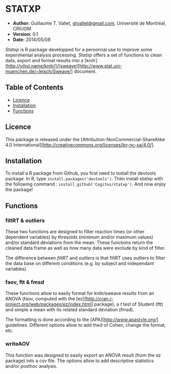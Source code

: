 # STATXP

- **Author:** Guillaume T. Vallet, gtvallet@gmail.com, Université de Montréal, CRIUGM
- **Version:** 0.1
- **Date:** 2014/05/08

*Statxp* is R package developped for a personnal use to improve some experimental analysis processing. 
*Statxp* offers a set of functions to clean data, export and format results into a [knitr][http://yihui.name/knitr/]/[sweave][http://www.stat.uni-muenchen.de/~leisch/Sweave/] document.


## Table of Contents

- [Licence](#licence)
- [Installation](#install)
- [Functions](#functions)


## <a name='licence'></a>Licence

This package is released under the [Attribution-NonCommercial-ShareAlike 4.0 International][http://creativecommons.org/licenses/by-nc-sa/4.0/].


## <a name='install'></a>Installation

To install a R package from Github, you first need to install the devtools package.
In R, type ``install.packages('devtools')``. 
Then install *statxp* with the following command : ``install_github('Cogitos/statxp')``.
And now enjoy the package!


## <a name='functions'></a>Functions

### filtRT & outliers

These two functions are designed to filter reaction times (or other dependent variables) by thresolds (minimum and/or maximum values) and/or standard deviations from the mean. 
These functions return the cleaned data frame as well as how many data were exclude by kind of filter.

The difference between *filtRT* and *outliers* is that filtRT uses outliers to filter the data base on different conditions (e.g. by subject and independant variables).

### faov, ftt & fmsd

These functions allow to easily format for knitr/sweave results from an ANOVA (faov, computed with the [ez][http://cran.r-project.org/web/packages/ez/index.html] package), a *t* test of Student (ftt) and simple a mean with its related standard deviation (fmsd).

The formatting is done according to the [APA][http://www.apastyle.org/] guidelines.
Different options allow to add the*d* of Cohen, change the format, etc.

### writeAOV

This function was designed to easily export an ANOVA result (from the ez package) into a csv file.
The options allow to add descriptive statistics and/or posthoc analysis.


